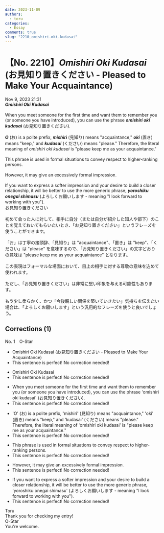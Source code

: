 ```yaml
---
date: 2023-11-09
authors:
  - toru
categories:
  - Essay
comments: true
slug: "2210_omishiri-oki-kudasai"
---
```


# 【No. 2210】<strong><em>Omishiri Oki Kudasai</em></strong> (お見知り置きください - Pleased to Make Your Acquaintance)
<div class="date">Nov 9, 2023 21:31</div>
<div id="post"><div id="body_show_ori">
<strong><em>Omishiri Oki Kudasai</em></strong><br/><br/>When you meet someone for the first time and want them to remember you (or someone you have introduced), you can use the phrase <strong><em>omishiri oki kudasai</em></strong> (お見知り置きください).<br/><br/><strong><em>O</em></strong> (お) is a polite prefix, <strong><em>mishiri</em></strong> (見知り) means "acquaintance," <strong><em>oki</em></strong> (置き) means "keep," and <strong><em>kudasai</em></strong> (ください) means "please." Therefore, the literal meaning of <em>omishiri oki kudasai</em> is "please keep me as your acquaintance."<br/><br/>This phrase is used in formal situations to convey respect to higher-ranking persons.<br/><br/>However, it may give an excessively formal impression.<br/><br/>If you want to express a softer impression and your desire to build a closer relationship, it will be better to use the more generic phrase, <strong><em>yoroshiku onegai shimasu</em></strong> (よろしくお願いします - meaning "I look forward to working with you").
</div></div>

<!-- more -->

<div id="post_ja"><div id="body_show_mo">
お見知り置きください<br/><br/>初めて会った人に対して、相手に自分（または自分が紹介した知人や部下）のことを覚えておいてもらいたいとき、「お見知り置きください」というフレーズを使うことができます。<br/><br/>「お」は丁寧の接頭辞、「見知り」は "acquaintance"、「置き」は "keep"、「ください」は "please" を意味するので、「お見知り置きください」の文字どおりの意味は "please keep me as your acquaintance" となります。<br/><br/>この表現はフォーマルな場面において、目上の相手に対する尊敬の意味を込めて使われます。<br/><br/>ただし、「お見知り置きください」は非常に堅い印象を与える可能性もあります。<br/><br/>もう少し柔らかく、かつ「今後親しい関係を築いていきたい」気持ちを伝えたい場合は、「よろしくお願いします」という汎用的なフレーズを使うと良いでしょう。
</div></div>

## Corrections (1)
<div id="block"><div class="first_name"> No. 1　<span class="just_name">O-Star</span></div><div id="block2">
<ul class="correction_field">
<li class="incorrect">Omishiri Oki Kudasai (お見知り置きください - Pleased to Make Your Acquaintance)</li>
<li class="corrected perfect">This sentence is perfect! No correction needed!</li>
</ul>
<ul class="correction_field">
<li class="incorrect">Omishiri Oki Kudasai</li>
<li class="corrected perfect">This sentence is perfect! No correction needed!</li>
</ul>
<ul class="correction_field">
<li class="incorrect">When you meet someone for the first time and want them to remember you (or someone you have introduced), you can use the phrase 'omishiri oki kudasai' (お見知り置きください).</li>
<li class="corrected perfect">This sentence is perfect! No correction needed!</li>
</ul>
<ul class="correction_field">
<li class="incorrect">'O' (お) is a polite prefix, 'mishiri' (見知り) means "acquaintance," 'oki' (置き) means "keep," and 'kudasai' (ください) means "please." Therefore, the literal meaning of 'omishiri oki kudasai' is "please keep me as your acquaintance."</li>
<li class="corrected perfect">This sentence is perfect! No correction needed!</li>
</ul>
<ul class="correction_field">
<li class="incorrect">This phrase is used in formal situations to convey respect to higher-ranking persons.</li>
<li class="corrected perfect">This sentence is perfect! No correction needed!</li>
</ul>
<ul class="correction_field">
<li class="incorrect">However, it may give an excessively formal impression.</li>
<li class="corrected perfect">This sentence is perfect! No correction needed!</li>
</ul>
<ul class="correction_field">
<li class="incorrect">If you want to express a softer impression and your desire to build a closer relationship, it will be better to use the more generic phrase, 'yoroshiku onegai shimasu' (よろしくお願いします - meaning "I look forward to working with you").</li>
<li class="corrected perfect">This sentence is perfect! No correction needed!</li>
</ul>
</div><div class="name"><span class="just_name">Toru</span><br>
Thank you for checking my entry!
</div>
<div class="name"><span class="just_name">O-Star</span><br>
You're welcome.
</div>
</div>
